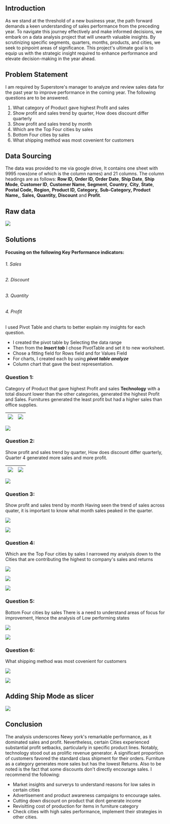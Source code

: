 ## Introduction
As we stand at the threshold of a new business year, the path forward demands a keen understanding of sales performance from the preceding year. To navigate this journey effectively and make informed decisions, we embark on a data analysis project that will unearth valuable insights. By scrutinizing specific segments, quarters, months, products, and cities, we seek to pinpoint areas of significance. This project's ultimate goal is to equip us with the strategic insight required to enhance performance and elevate decision-making in the year ahead.
## Problem Statement
I am required by Superstore's manager to analyze and review sales data for the past year to improve 
performance in the coming year. The following questions are to be answered.

 1. What category of Product gave highest Profit and sales
 2. Show profit and sales trend by quarter, How does discount differ quarterly
 3. Show profit and sales trend by month
 4. Which are the Top Four cities by sales
 5. Bottom Four cities by sales
 6. What shipping method was most covenient for customers

## Data Sourcing
The data was provided to me via google drive, It contains one sheet with 9995 rows(one of which is the column names) and 21 columns. The column headings are as follows: **Row ID,** **Order ID,** **Order Date**, **Ship Date**, **Ship Mode**, **Customer ID**, **Customer Name**, **Segment**, **Country**, **City**, **State**, **Postal Code,** **Region,** **Product ID,** **Category,** **Sub-Category,** **Product Name,**, **Sales,** **Quantity,** **Discount** and **Profit**.
## Raw data
![](https://github.com/AnietieJohnson/Analysis-on-Superstore-sales-data/blob/main/superstore%20Raw%20data.png)
## Solutions
#### Focusing on the following Key Performance indicators:
###### 1. Sales
###### 2. Discount
###### 3. Quantity
###### 4. Profit

I used Pivot Table and charts to better explain my insights for each  question.
- I created the pivot table by Selecting the data range
- Then from the **_Insert tab_** I chose PivotTable and set it to new worksheet.
- Chose a fitting field for Rows field and for Values Field
- For charts, I created each by using **_pivot table analyze_**
- Column chart that gave the best representation.
### Question 1:
Category of Product that gave highest Profit and sales
**Technology** with a total disount lower than the other categories, generated the highest Profit and Sales. Furnitures generated the least profit but had a higher sales than office supplies.

![](https://github.com/AnietieJohnson/Analysis-on-Superstore-sales-data/blob/main/Total%20Profit%20and%20sales%20by%20Category%20A.png)     |    ![](https://github.com/AnietieJohnson/Analysis-on-Superstore-sales-data/blob/main/Total%20Profit%20and%20sales%20by%20category%20B.png)
:-------------------------------------------------------------:|:------------------------------------------------------------:
![](https://github.com/AnietieJohnson/Analysis-on-Superstore-sales-data/blob/main/Profit%20and%20Sales%20by%20category%20visuals.png)

### Question 2:
Show profit and sales trend by quarter, How does discount differ quarterly, Quarter 4 generated more sales and more profit.

![](https://github.com/AnietieJohnson/Analysis-on-Superstore-sales-data/blob/main/Varying%20trend%20of%20KPI%20by%20Quarter%20A.png)     |    ![](https://github.com/AnietieJohnson/Analysis-on-Superstore-sales-data/blob/main/Vary%20Trend%20of%20Kpi%20per%20quarter%20B.png)
:--------------------------------------------------------------------:|:--------------------------------------------------------:
![](https://github.com/AnietieJohnson/Analysis-on-Superstore-sales-data/blob/main/Kpi%20trend%20by%20quarter%20visuals.png)

### Question 3:
Show profit and sales trend by month
Having seen the trend of sales across quater, it is important to know what month sales peaked in the quarter.

![](https://github.com/AnietieJohnson/Analysis-on-Superstore-sales-data/blob/main/Sum%20of%20sales%20and%20profit%20by%20Month.png)

![](https://github.com/AnietieJohnson/Analysis-on-Superstore-sales-data/blob/main/Trend%20of%20sales%20and%20profit%20per%20month.png)

### Question 4:
Which are the Top Four cities by sales
I narrowed my analysis down to the Cities that are contributing the highest to company's sales and returns

![](https://github.com/AnietieJohnson/Analysis-on-Superstore-sales-data/blob/main/Top%20performing%20cities%20by%20sales%20and%20profit.png)

![](https://github.com/AnietieJohnson/Analysis-on-Superstore-sales-data/blob/main/Bottm%20Four%20Cities.png)

![](https://github.com/AnietieJohnson/Analysis-on-Superstore-sales-data/blob/main/Top%20Four%20cities%20visuals.png)

### Question 5:
Bottom Four cities by sales
There is a need to understand areas of focus for improvement, Hence the analysis of Low performing states

![](https://github.com/AnietieJohnson/Analysis-on-Superstore-sales-data/blob/main/Bottom%20Performing%20cities%20by%20sales%20and%20profit.png) 

![](https://github.com/AnietieJohnson/Analysis-on-Superstore-sales-data/blob/main/Screenshot%20(380).png)

### Question 6:
What shipping method was most covenient for customers

![](https://github.com/AnietieJohnson/Analysis-on-Superstore-sales-data/blob/main/customer's%20preferred%20mode%20of%20shipping.png)

![](https://github.com/AnietieJohnson/Analysis-on-Superstore-sales-data/blob/main/Shipment%20mode.png)

## Adding Ship Mode as slicer
![](https://github.com/AnietieJohnson/Analysis-on-Superstore-sales-data/blob/main/shipment%20mode%20as%20a%20suitable%20slicer.png)

## Conclusion
The analysis underscores Newy york's remarkable performance, as it dominated sales and profit. Nevertheless, certain Cities experienced substantial profit setbacks, particularly in specific product lines. Notably, technology stood out as prolific revenue generator. A significant proportion of customers favored the standard class shipment for their orders. Furniture as a category generates more sales but has the lowest Returns. Also to be noted is the fact that some discounts don't directly encourage sales. I recommend the following:

- Market insights and surverys to understand reasons for low sales in certain cities
- Advertisement and product awareness campaigns to encourage sales.
- Cutting down discount on product that dont generate income
- Revisitting cost of production for items in furniture category
- Check cities with high sales performance, implement their strategies in other cities.
